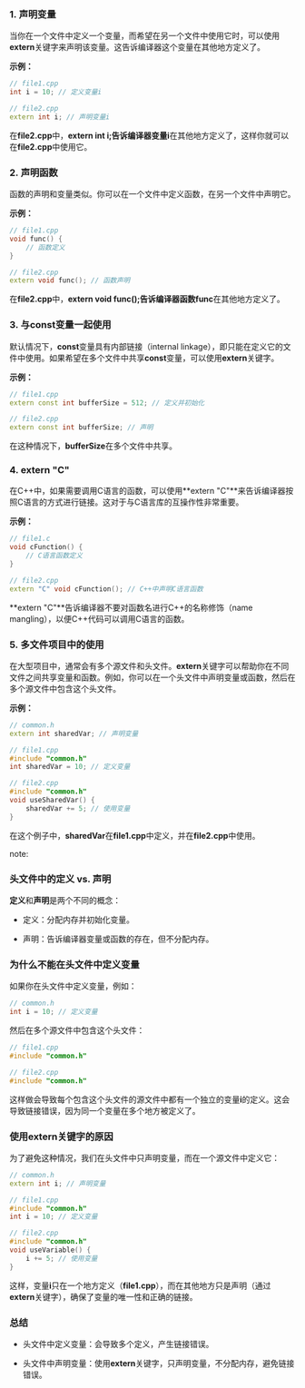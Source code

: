 ### 1. **声明变量**

当你在一个文件中定义一个变量，而希望在另一个文件中使用它时，可以使用**extern**关键字来声明该变量。这告诉编译器这个变量在其他地方定义了。

**示例：**

```cpp
// file1.cpp
int i = 10; // 定义变量i

// file2.cpp
extern int i; // 声明变量i

```

在**file2.cpp**中，**extern int i;**告诉编译器变量**i**在其他地方定义了，这样你就可以在**file2.cpp**中使用它。

### 2. **声明函数**

函数的声明和变量类似。你可以在一个文件中定义函数，在另一个文件中声明它。

**示例：**

```cpp
// file1.cpp
void func() {
    // 函数定义
}

// file2.cpp
extern void func(); // 函数声明

```

在**file2.cpp**中，**extern void func();**告诉编译器函数**func**在其他地方定义了。

### 3. **与****const****变量一起使用**

默认情况下，**const**变量具有内部链接（internal linkage），即只能在定义它的文件中使用。如果希望在多个文件中共享**const**变量，可以使用**extern**关键字。

**示例：**

```cpp
// file1.cpp
extern const int bufferSize = 512; // 定义并初始化

// file2.cpp
extern const int bufferSize; // 声明

```

在这种情况下，**bufferSize**在多个文件中共享。

### 4. **extern "C"**

在C++中，如果需要调用C语言的函数，可以使用**extern "C"**来告诉编译器按照C语言的方式进行链接。这对于与C语言库的互操作性非常重要。

**示例：**

```cpp
// file1.c
void cFunction() {
    // C语言函数定义
}

// file2.cpp
extern "C" void cFunction(); // C++中声明C语言函数

```

**extern "C"**告诉编译器不要对函数名进行C++的名称修饰（name mangling），以便C++代码可以调用C语言的函数。

### 5. **多文件项目中的使用**

在大型项目中，通常会有多个源文件和头文件。**extern**关键字可以帮助你在不同文件之间共享变量和函数。例如，你可以在一个头文件中声明变量或函数，然后在多个源文件中包含这个头文件。

**示例：**

```cpp
// common.h
extern int sharedVar; // 声明变量

// file1.cpp
#include "common.h"
int sharedVar = 10; // 定义变量

// file2.cpp
#include "common.h"
void useSharedVar() {
    sharedVar += 5; // 使用变量
}

```

在这个例子中，**sharedVar**在**file1.cpp**中定义，并在**file2.cpp**中使用。

note:

### 头文件中的定义 vs. 声明

**定义**和**声明**是两个不同的概念：

- 定义：分配内存并初始化变量。

- 声明：告诉编译器变量或函数的存在，但不分配内存。

### 为什么不能在头文件中定义变量

如果你在头文件中定义变量，例如：

```cpp
// common.h
int i = 10; // 定义变量

```

然后在多个源文件中包含这个头文件：

```cpp
// file1.cpp
#include "common.h"

// file2.cpp
#include "common.h"

```

这样做会导致每个包含这个头文件的源文件中都有一个独立的变量**i**的定义。这会导致链接错误，因为同一个变量在多个地方被定义了。

### 使用**extern**关键字的原因

为了避免这种情况，我们在头文件中只声明变量，而在一个源文件中定义它：

```cpp
// common.h
extern int i; // 声明变量

// file1.cpp
#include "common.h"
int i = 10; // 定义变量

// file2.cpp
#include "common.h"
void useVariable() {
    i += 5; // 使用变量
}

```

这样，变量**i**只在一个地方定义（**file1.cpp**），而在其他地方只是声明（通过**extern**关键字），确保了变量的唯一性和正确的链接。

### 总结

- 头文件中定义变量：会导致多个定义，产生链接错误。

- 头文件中声明变量：使用**extern**关键字，只声明变量，不分配内存，避免链接错误。
